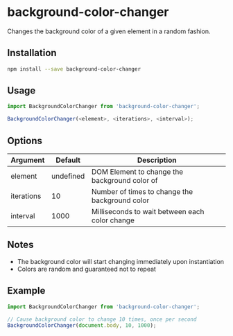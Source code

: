 # background-color-changer

Changes the background color of a given element in a random fashion.

## Installation

```bash
npm install --save background-color-changer
```

## Usage

```javascript
import BackgroundColorChanger from 'background-color-changer';

BackgroundColorChanger(<element>, <iterations>, <interval>);
```

## Options

Argument   | Default   | Description
-----------|-----------|------------
element    | undefined | DOM Element to change the background color of
iterations | 10        | Number of times to change the background color
interval   | 1000      | Milliseconds to wait between each color change

## Notes

- The background color will start changing immediately upon instantiation
- Colors are random and guaranteed not to repeat

## Example

```javascript
import BackgroundColorChanger from 'background-color-changer';

// Cause background color to change 10 times, once per second
BackgroundColorChanger(document.body, 10, 1000);
```

